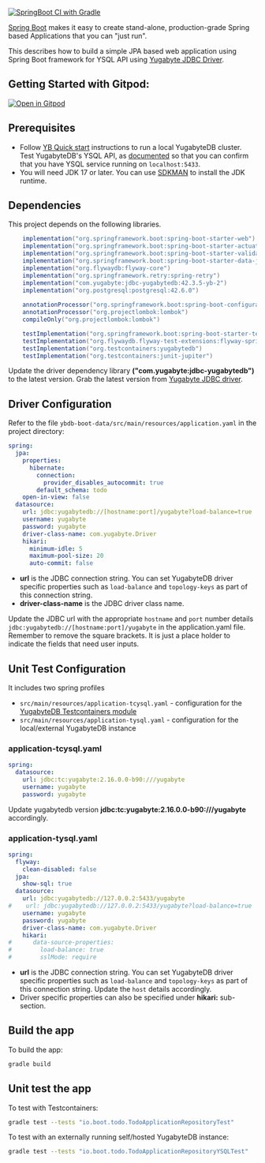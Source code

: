 [![SpringBoot CI with Gradle](https://github.com/srinivasa-vasu/ybdb-boot-data/actions/workflows/gradle-boot.yml/badge.svg?branch=main)](https://github.com/srinivasa-vasu/ybdb-boot-data/actions/workflows/gradle-boot.yml)

[Spring Boot](https://spring.io/projects/spring-boot) makes it easy to create stand-alone, production-grade Spring based Applications that you can "just run".

This describes how to build a simple JPA based web application using Spring Boot framework for YSQL API using [Yugabyte JDBC Driver](https://docs.yugabyte.com/stable/integrations/jdbc-driver/).

## Getting Started with Gitpod:
[![Open in Gitpod](https://gitpod.io/button/open-in-gitpod.svg)](https://gitpod.io/#https://github.com/srinivasa-vasu/ybdb-boot-data)

## Prerequisites

- Follow [YB Quick start](https://docs.yugabyte.com/stable/quick-start/) instructions to run a local YugabyteDB cluster. Test YugabyteDB's YSQL API, as [documented](https://docs.yugabyte.com/stable/quick-start/#check-the-cluster-status) so that you can confirm that you have YSQL service running on `localhost:5433`.
- You will need JDK 17 or later. You can use [SDKMAN](https://sdkman.io/install) to install the JDK runtime.

## Dependencies

This project depends on the following libraries.
```gradle
    implementation("org.springframework.boot:spring-boot-starter-web")
    implementation("org.springframework.boot:spring-boot-starter-actuator")
    implementation("org.springframework.boot:spring-boot-starter-validation")
    implementation("org.springframework.boot:spring-boot-starter-data-jpa")
    implementation("org.flywaydb:flyway-core")
    implementation("org.springframework.retry:spring-retry")
    implementation("com.yugabyte:jdbc-yugabytedb:42.3.5-yb-2")
    implementation("org.postgresql:postgresql:42.6.0")
    
    annotationProcessor("org.springframework.boot:spring-boot-configuration-processor")
    annotationProcessor("org.projectlombok:lombok")
    compileOnly("org.projectlombok:lombok")

    testImplementation("org.springframework.boot:spring-boot-starter-test")
    testImplementation("org.flywaydb.flyway-test-extensions:flyway-spring-test:7.0.0")
    testImplementation("org.testcontainers:yugabytedb")
    testImplementation("org.testcontainers:junit-jupiter")
```
Update the driver dependency library **("com.yugabyte:jdbc-yugabytedb")** to the latest version. Grab the latest version from [Yugabyte JDBC driver](https://docs.yugabyte.com/latest/integrations/jdbc-driver/).

## Driver Configuration

Refer to the file `ybdb-boot-data/src/main/resources/application.yaml` in the project directory:

```yml
spring:
  jpa:
    properties:
      hibernate:
        connection:
          provider_disables_autocommit: true
        default_schema: todo
    open-in-view: false
  datasource:
    url: jdbc:yugabytedb://[hostname:port]/yugabyte?load-balance=true
    username: yugabyte
    password: yugabyte
    driver-class-name: com.yugabyte.Driver
    hikari:
      minimum-idle: 5
      maximum-pool-size: 20
      auto-commit: false
```

- **url** is the JDBC connection string. You can set YugabyteDB driver specific properties such as `load-balance` and `topology-keys` as part of this connection string.
- **driver-class-name** is the JDBC driver class name.

Update the JDBC url with the appropriate `hostname` and `port` number details `jdbc:yugabytedb://[hostname:port]/yugabyte` in the application.yaml file. Remember to remove the square brackets. It is just a place holder to indicate the fields that need user inputs.

## Unit Test Configuration

It includes two spring profiles
- `src/main/resources/application-tcysql.yaml` - configuration for the [YugabyteDB Testcontainers module](https://www.testcontainers.org/modules/databases/yugabytedb/)
- `src/main/resources/application-tysql.yaml` - configuration for the local/external YugabyteDB instance

### application-tcysql.yaml

```yml
spring:
  datasource:
    url: jdbc:tc:yugabyte:2.16.0.0-b90:///yugabyte
    username: yugabyte
    password: yugabyte
```
Update yugabytedb version **jdbc:tc:yugabyte:2.16.0.0-b90:///yugabyte** accordingly.

### application-tysql.yaml

```yml
spring:
  flyway:
    clean-disabled: false
  jpa:
    show-sql: true
  datasource:
    url: jdbc:yugabytedb://127.0.0.2:5433/yugabyte
#    url: jdbc:yugabytedb://127.0.0.2:5433/yugabyte?load-balance=true
    username: yugabyte
    password: yugabyte
    driver-class-name: com.yugabyte.Driver
    hikari:
#      data-source-properties:
#        load-balance: true
#        sslMode: require
```
- **url** is the JDBC connection string. You can set YugabyteDB driver specific properties such as `load-balance` and `topology-keys` as part of this connection string. Update the `host` details accordingly.
- Driver specific properties can also be specified under **hikari:** sub-section.

## Build the app

To build the app:

```sh
gradle build
```

## Unit test the app

To test with Testcontainers:

```sh
gradle test --tests "io.boot.todo.TodoApplicationRepositoryTest" 
```

To test with an externally running self/hosted YugabyteDB instance:

```sh
gradle test --tests "io.boot.todo.TodoApplicationRepositoryYSQLTest" 
```
